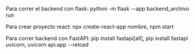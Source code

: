 Para correr el backend con flask: python -m flask --app backend_archivo run

Para crear proyecto react: npx create-react-app nombre, npm start

Para correr backend con FastAPI: pip install fastapi[all], pip install fastapi uvicorn, uvicorn api:app --reload

